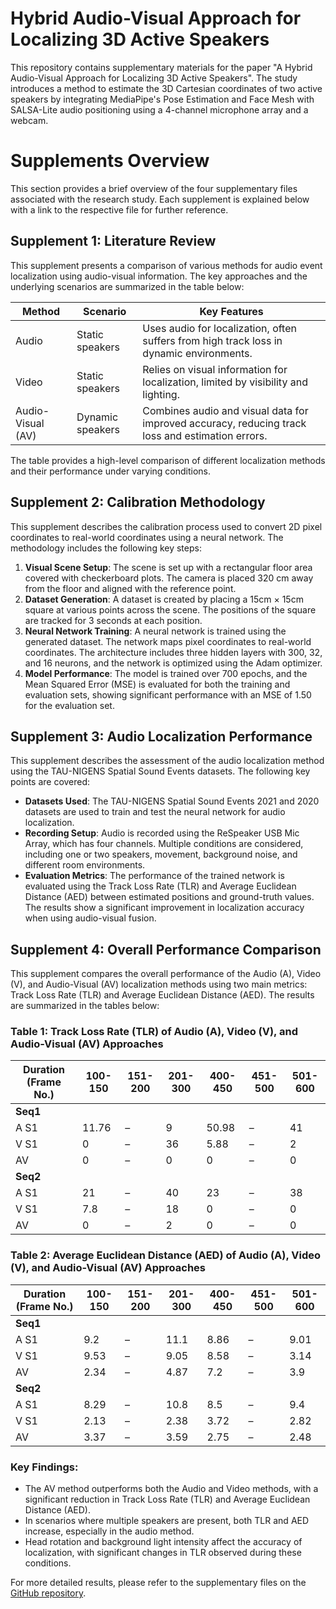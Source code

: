 # Hybrid Audio-Visual Approach for Localizing 3D Active Speakers
This repository contains supplementary materials for the paper "A Hybrid Audio-Visual Approach for Localizing 3D Active Speakers". The study introduces a method to estimate the 3D Cartesian coordinates of two active speakers by integrating MediaPipe's Pose Estimation and Face Mesh with SALSA-Lite audio positioning using a 4-channel microphone array and a webcam.
# Supplements Overview

This section provides a brief overview of the four supplementary files associated with the research study. Each supplement is explained below with a link to the respective file for further reference.

## Supplement 1: Literature Review

This supplement presents a comparison of various methods for audio event localization using audio-visual information. The key approaches and the underlying scenarios are summarized in the table below:

| **Method** | **Scenario** | **Key Features** |
|------------|--------------|------------------|
| Audio | Static speakers | Uses audio for localization, often suffers from high track loss in dynamic environments. |
| Video | Static speakers | Relies on visual information for localization, limited by visibility and lighting. |
| Audio-Visual (AV) | Dynamic speakers | Combines audio and visual data for improved accuracy, reducing track loss and estimation errors. |

The table provides a high-level comparison of different localization methods and their performance under varying conditions.

## Supplement 2: Calibration Methodology

This supplement describes the calibration process used to convert 2D pixel coordinates to real-world coordinates using a neural network. The methodology includes the following key steps:

1. **Visual Scene Setup**: The scene is set up with a rectangular floor area covered with checkerboard plots. The camera is placed 320 cm away from the floor and aligned with the reference point.
2. **Dataset Generation**: A dataset is created by placing a 15cm × 15cm square at various points across the scene. The positions of the square are tracked for 3 seconds at each position.
3. **Neural Network Training**: A neural network is trained using the generated dataset. The network maps pixel coordinates to real-world coordinates. The architecture includes three hidden layers with 300, 32, and 16 neurons, and the network is optimized using the Adam optimizer.
4. **Model Performance**: The model is trained over 700 epochs, and the Mean Squared Error (MSE) is evaluated for both the training and evaluation sets, showing significant performance with an MSE of 1.50 for the evaluation set.

## Supplement 3: Audio Localization Performance

This supplement describes the assessment of the audio localization method using the TAU-NIGENS Spatial Sound Events datasets. The following key points are covered:

- **Datasets Used**: The TAU-NIGENS Spatial Sound Events 2021 and 2020 datasets are used to train and test the neural network for audio localization.
- **Recording Setup**: Audio is recorded using the ReSpeaker USB Mic Array, which has four channels. Multiple conditions are considered, including one or two speakers, movement, background noise, and different room environments.
- **Evaluation Metrics**: The performance of the trained network is evaluated using the Track Loss Rate (TLR) and Average Euclidean Distance (AED) between estimated positions and ground-truth values. The results show a significant improvement in localization accuracy when using audio-visual fusion.

## Supplement 4: Overall Performance Comparison

This supplement compares the overall performance of the Audio (A), Video (V), and Audio-Visual (AV) localization methods using two main metrics: Track Loss Rate (TLR) and Average Euclidean Distance (AED). The results are summarized in the tables below:

### Table 1: Track Loss Rate (TLR) of Audio (A), Video (V), and Audio-Visual (AV) Approaches

| **Duration (Frame No.)** | **100-150** | **151-200** | **201-300** | **400-450** | **451-500** | **501-600** |
|--------------------------|-------------|-------------|-------------|-------------|-------------|-------------|
| **Seq1**                 |             |             |             |             |             |             |
| A S1                     | 11.76       | –           | 9           | 50.98       | –           | 41          |
| V S1                     | 0           | –           | 36          | 5.88        | –           | 2           |
| AV                        | 0           | –           | 0           | 0           | –           | 0           |
| **Seq2**                 |             |             |             |             |             |             |
| A S1                     | 21          | –           | 40          | 23          | –           | 38          |
| V S1                     | 7.8         | –           | 18          | 0           | –           | 0           |
| AV                        | 0           | –           | 2           | 0           | –           | 0           |

### Table 2: Average Euclidean Distance (AED) of Audio (A), Video (V), and Audio-Visual (AV) Approaches

| **Duration (Frame No.)** | **100-150** | **151-200** | **201-300** | **400-450** | **451-500** | **501-600** |
|--------------------------|-------------|-------------|-------------|-------------|-------------|-------------|
| **Seq1**                 |             |             |             |             |             |             |
| A S1                     | 9.2         | –           | 11.1        | 8.86        | –           | 9.01        |
| V S1                     | 9.53        | –           | 9.05        | 8.58        | –           | 3.14        |
| AV                        | 2.34        | –           | 4.87        | 7.2         | –           | 3.9         |
| **Seq2**                 |             |             |             |             |             |             |
| A S1                     | 8.29        | –           | 10.8        | 8.5         | –           | 9.4         |
| V S1                     | 2.13        | –           | 2.38        | 3.72        | –           | 2.82        |
| AV                        | 3.37        | –           | 3.59        | 2.75        | –           | 2.48        |

### Key Findings:
- The AV method outperforms both the Audio and Video methods, with a significant reduction in Track Loss Rate (TLR) and Average Euclidean Distance (AED).
- In scenarios where multiple speakers are present, both TLR and AED increase, especially in the audio method.
- Head rotation and background light intensity affect the accuracy of localization, with significant changes in TLR observed during these conditions.

For more detailed results, please refer to the supplementary files on the [GitHub repository](https://github.com/esfehaniparisa/A-hybrid-audio-visual-approach-for-localizing-3D-active-speakers-/tree/main).

